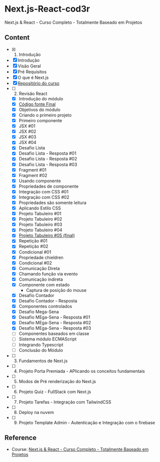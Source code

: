 # Next.js-React-cod3r
Next.js &amp; React - Curso Completo - Totalmente Baseado em Projetos


## Content

- [x]  1. Introdução
  - [x]  Introdução
  - [x]  Visão Geral
  - [x]  Pré Requisitos
  - [x]  O que é Next.js
  - [x]  <a href="https://github.com/cod3rcursos/curso-nextjs">Repositório do curso</a>
- [ ] 2. Revisão React
  - [x] Introdução do módulo
  - [x] <a href="https://drive.google.com/file/d/13Bgy1-Xgi1zmTasERh4-F0aLoOA-7YhV/view?usp=sharing">Código fonte Final</a>
  - [x] Objetivos do módulo
  - [x] Criando o primeiro projeto
  - [x] Primeiro componente
  - [x] JSX #01
  - [x] JSX #02
  - [x] JSX #03
  - [x] JSX #04
  - [x] Desafio Lista
  - [x] Desafio Lista - Resposta #01
  - [x] Desafio Lista - Resposta #02
  - [x] Desafio Lista - Resposta #03
  - [x] Fragment #01
  - [x] Fragment #02
  - [x] Usando componente
  - [x] Propriedades de componente
  - [x] Integração com CSS #01
  - [x] Integração com CSS #02
  - [x] Propriedades são somente leitura
  - [x] Aplicando Estilo CSS
  - [x] Projeto Tabuleiro #01
  - [x] Projeto Tabuleiro #02
  - [x] Projeto Tabuleiro #03
  - [x] Projeto Tabuleiro #04
  - [x] <a href="https://github.com/marcossouz/Next.js-React-cod3r/tree/main/tabuleiro">Projeto Tabuleiro #05 (final) </a>
  - [x] Repetição #01
  - [x] Repetição #02
  - [x] Condicional #01
  - [x] Propriedade chieldren
  - [x] Condicional #02
  - [x] Comunicação Direta
  - [x] Chamando função via evento
  - [x] Comunicação indireta
  - [x] Componente com estado
    - Captura de posição do mouse
  - [x] Desafio Contador
  - [x] Desafio Contador - Resposta
  - [x] Componentes controlados
  - [x] Desafio Mega-Sena
  - [x] Desafio MEga-Sena - Resposta #01
  - [x] Desafio MEga-Sena - Resposta #02
  - [x] Desafio MEga-Sena - Resposta #03
  - [ ] Componentes baseados em classe
  - [ ] Sistema módulo ECMAScript
  - [ ] Integrando Typescript
  - [ ]  Conclusão do Módulo
- [ ]  3. Fundamentos de Next.js
- [ ]  4. Projeto Porta Premiada - APlicando os conceitos fundamentais
- [ ]  5. Modos de Pré renderização do Next.js
- [ ]  6. Projeto Quiz - FullStack com Next.js
- [ ]  7. Projeto Tarefas - Integração com TailwindCSS
- [ ]  8. Deploy na nuvem
- [ ]  9. Projeto Template Admin - Autenticação e Integração com o firebase

## Reference

- Course: <a href="https://www.cod3r.com.br/courses/nextjs">Next.js & React - Curso Completo - Totalmente Baseado em Projetos</a>
